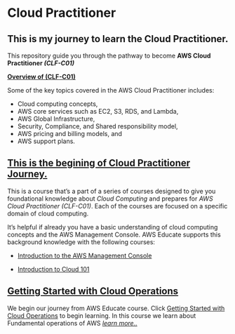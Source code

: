 #   Cloud Practitioner
##  This is my journey to learn the Cloud Practitioner.
This repository guide you through the pathway to become <b>AWS Cloud Practitioner <i>(CLF-C01)</i></b>

<strong><u>Overview of (CLF-C01)</u></strong>

Some of the key topics covered in the AWS Cloud Practitioner includes:     
+   Cloud computing concepts,       
+   AWS core services such as EC2, S3, RDS, and Lambda,     
+   AWS Global Infrastructure,      
+   Security, Compliance, and Shared responsibility model,      
+   AWS pricing and billing models, and         
+   AWS support plans.

## <u>This is the begining of Cloud Practitioner Journey.</u>
This is a course that’s a part of a series of courses designed to give you foundational knowledge about <i>Cloud Computing</i> and prepares for <i>AWS Cloud Practitioner (CLF-C01)</i>. Each of the courses are focused on a specific domain of cloud computing.

It’s helpful if already you have a basic understanding of cloud computing concepts and the AWS Management Console. AWS Educate supports this background knowledge with the following courses:

+   <a href="./Introduction to the AWS Management Console/README.md">Introduction to the AWS Management Console</a>

+   <a href="./Introduction to Cloud 101/README.md">Introduction to Cloud 101</a>

##  <a href="./Getting Started with Cloud Operations/README.md">Getting Started with Cloud  Operations</a>
We begin our journey from AWS Educate course. Click [Getting Started with Cloud Operations](https://awseducate.instructure.com/courses/889) to begin learning. In this course we learn about Fundamental operations of AWS <a href="./Getting Started with Cloud Operations/README.md"><i>learn more..</i></a>